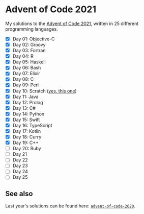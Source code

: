# Advent of Code 2021

My solutions to the [Advent of Code 2021](https://adventofcode.com/2021), written in 25 different programming languages.

- [x] Day 01: Objective-C
- [x] Day 02: Groovy
- [x] Day 03: Fortran
- [x] Day 04: R
- [x] Day 05: Haskell
- [x] Day 06: Bash
- [x] Day 07: Elixir
- [x] Day 08: C
- [x] Day 09: Perl
- [x] Day 10: Scratch ([yes, this one](https://en.wikipedia.org/wiki/Scratch_(programming_language)))
- [x] Day 11: Java
- [x] Day 12: Prolog
- [x] Day 13: C#
- [x] Day 14: Python
- [x] Day 15: Swift
- [x] Day 16: TypeScript
- [x] Day 17: Kotlin
- [x] Day 18: Curry
- [x] Day 19: C++
- [ ] Day 20: Ruby
- [ ] Day 21
- [ ] Day 22
- [ ] Day 23
- [ ] Day 24
- [ ] Day 25

## See also

Last year's solutions can be found here: [`advent-of-code-2020`](https://github.com/fwcd/advent-of-code-2020).
